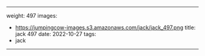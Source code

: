 
---
weight: 497
images:
- https://jumpingcow-images.s3.amazonaws.com/jack/jack_497.png
title: jack 497
date: 2022-10-27
tags:
- jack
---
